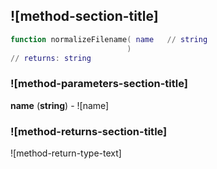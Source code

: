 ## ![method-section-title]


```lua
function normalizeFilename( name   // string
                          )
// returns: string
```


### ![method-parameters-section-title]

**name** (**string**) - ![name]

### ![method-returns-section-title]

![method-return-type-text]

